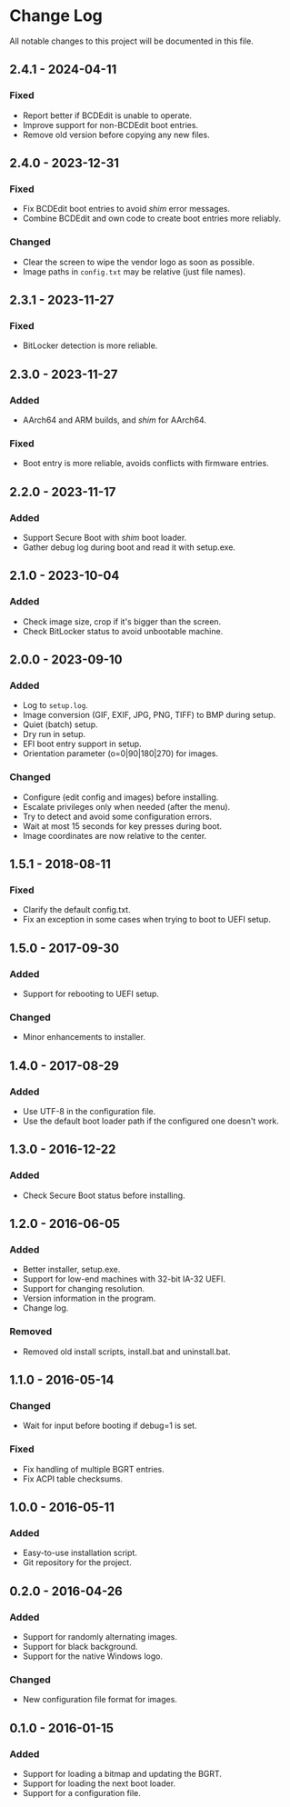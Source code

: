 # Change Log

All notable changes to this project will be documented in this file.

## 2.4.1 - 2024-04-11

### Fixed
- Report better if BCDEdit is unable to operate.
- Improve support for non-BCDEdit boot entries.
- Remove old version before copying any new files.

## 2.4.0 - 2023-12-31

### Fixed
- Fix BCDEdit boot entries to avoid *shim* error messages.
- Combine BCDEdit and own code to create boot entries more reliably.

### Changed
- Clear the screen to wipe the vendor logo as soon as possible.
- Image paths in `config.txt` may be relative (just file names).

## 2.3.1 - 2023-11-27

### Fixed
- BitLocker detection is more reliable.

## 2.3.0 - 2023-11-27

### Added
- AArch64 and ARM builds, and *shim* for AArch64.

### Fixed
- Boot entry is more reliable, avoids conflicts with firmware entries.

## 2.2.0 - 2023-11-17

### Added
- Support Secure Boot with *shim* boot loader.
- Gather debug log during boot and read it with setup.exe.

## 2.1.0 - 2023-10-04

### Added
- Check image size, crop if it's bigger than the screen.
- Check BitLocker status to avoid unbootable machine.

## 2.0.0 - 2023-09-10

### Added
- Log to `setup.log`.
- Image conversion (GIF, EXIF, JPG, PNG, TIFF) to BMP during setup.
- Quiet (batch) setup.
- Dry run in setup.
- EFI boot entry support in setup.
- Orientation parameter (o=0|90|180|270) for images.

### Changed
- Configure (edit config and images) before installing.
- Escalate privileges only when needed (after the menu).
- Try to detect and avoid some configuration errors.
- Wait at most 15 seconds for key presses during boot.
- Image coordinates are now relative to the center.

## 1.5.1 - 2018-08-11

### Fixed
- Clarify the default config.txt.
- Fix an exception in some cases when trying to boot to UEFI setup.

## 1.5.0 - 2017-09-30

### Added
- Support for rebooting to UEFI setup.

### Changed
- Minor enhancements to installer.

## 1.4.0 - 2017-08-29

### Added
- Use UTF-8 in the configuration file.
- Use the default boot loader path if the configured one doesn't work.

## 1.3.0 - 2016-12-22

### Added
- Check Secure Boot status before installing.

## 1.2.0 - 2016-06-05

### Added
- Better installer, setup.exe.
- Support for low-end machines with 32-bit IA-32 UEFI.
- Support for changing resolution.
- Version information in the program.
- Change log.

### Removed
- Removed old install scripts, install.bat and uninstall.bat.

## 1.1.0 - 2016-05-14

### Changed
- Wait for input before booting if debug=1 is set.

### Fixed
- Fix handling of multiple BGRT entries.
- Fix ACPI table checksums.

## 1.0.0 - 2016-05-11

### Added
- Easy-to-use installation script.
- Git repository for the project.

## 0.2.0 - 2016-04-26

### Added
- Support for randomly alternating images.
- Support for black background.
- Support for the native Windows logo.

### Changed
- New configuration file format for images.

## 0.1.0 - 2016-01-15

### Added
- Support for loading a bitmap and updating the BGRT.
- Support for loading the next boot loader.
- Support for a configuration file.
